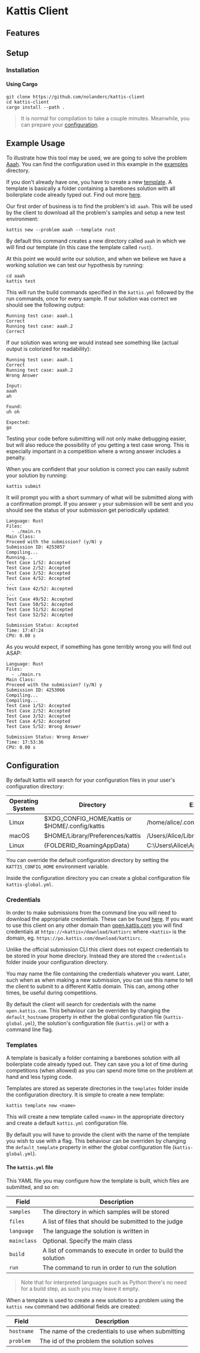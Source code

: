 
# Kattis Client


## Features


## Setup

### Installation

#### Using Cargo

```
git clone https://github.com/nolanderc/kattis-client
cd kattis-client
cargo install --path .
```

> It is normal for compilation to take a couple minutes. Meanwhile, you
> can prepare your [configuration](#configuration).

## Example Usage

To illustrate how this tool may be used, we are going to solve the problem
[Aaah](https://openkattis.com/problems/aaah). You can find the configuration
used in this example in the [examples](https://github.com/nolanderc/kattis-client/tree/master/examples) directory.

If you don't already have one, you have to create a new [template](#templates).
A template is basically a folder containing a barebones solution with all
boilerplate code already typed out. Find out more [here](#templates).

Our first order of business is to find the problem's id: `aaah`. This will be
used by the client to download all the problem's samples and setup a new test
environment:

```
kattis new --problem aaah --template rust
```

By default this command creates a new directory called `aaah` in which we will
find our template (in this case the template called `rust`). 

At this point we would write our solution, and when we believe we have a working
solution we can test our hypothesis by running:

```
cd aaah
kattis test
```

This will run the build commands specified in the `kattis.yml` followed by the
run commands, once for every sample. If our solution was correct we should see
the following output:

```
Running test case: aaah.1
Correct
Running test case: aaah.2
Correct
```

If our solution was wrong we would instead see something like (actual output is
colorized for readability):

```
Running test case: aaah.1
Correct
Running test case: aaah.2
Wrong Answer

Input:
aaah
ah

Found:
uh oh

Expected:
go
```

Testing your code before submitting will not only make debugging easier, but
will also reduce the possibility of you getting a test case wrong. This is
especially important in a competition where a wrong answer includes a penalty.

When you are confident that your solution is correct you can easily submit your
solution by running:

```
kattis submit
```

It will prompt you with a short summary of what will be submitted along with a
confirmation prompt. If you answer `y` your submission will be sent and you
should see the status of your submission get periodically updated:

```
Language: Rust
Files:
  - ./main.rs
Main Class:
Proceed with the submission? (y/N) y
Submission ID: 4253057
Compiling...
Running...
Test Case 1/52: Accepted
Test Case 2/52: Accepted
Test Case 3/52: Accepted
Test Case 4/52: Accepted
...
Test Case 42/52: Accepted
...
Test Case 49/52: Accepted
Test Case 50/52: Accepted
Test Case 51/52: Accepted
Test Case 52/52: Accepted

Submission Status: Accepted
Time: 17:47:24
CPU: 0.00 s
```

As you would expect, if something has gone terribly wrong you will find out ASAP:

```
Language: Rust
Files:
  - ./main.rs
Main Class:
Proceed with the submission? (y/N) y
Submission ID: 4253066
Compiling...
Compiling...
Test Case 1/52: Accepted
Test Case 2/52: Accepted
Test Case 3/52: Accepted
Test Case 4/52: Accepted
Test Case 5/52: Wrong Answer

Submission Status: Wrong Answer
Time: 17:53:36
CPU: 0.00 s
```


## Configuration

By default kattis will search for your configuration files in your user's
configuration directory:

| Operating System | Directory | Example |
| --- | --- | --- |
| Linux | $XDG_CONFIG_HOME/kattis or $HOME/.config/kattis | /home/alice/.config/kattis |
| macOS | $HOME/Library/Preferences/kattis | /Users/Alice/Library/Preferences/kattis |
| Linux | {FOLDERID_RoamingAppData} | C:\Users\Alice\AppData\Roaming\kattis |

You can override the default configuration directory by setting the 
`KATTIS_CONFIG_HOME` environment variable.

Inside the configuration directory you can create a global configuration file
`kattis-global.yml`.

### Credentials

In order to make submissions from the command line you will need to download
the appropriate credentials. These can be found
[here](https://open.kattis.com/donload/kattisrc). If you want to use this
client on any other domain than [open.kattis.com](https://open.kattis.com)
you will find credentials at `https://<kattis>/download/kattisrc` where
`<kattis>` is the domain, eg. `https://po.kattis.com/download/kattisrc`.

Unlike the official submission CLI this client does not expect credentials to be
stored in your home directory. Instead they are stored the `credentials` folder
inside your configuration directory.

You may name the file containing the credentials whatever you want. Later, such
when as when making a new submission, you can use this name to tell the client
to submit to a different Kattis domain. This can, among other times, be useful
during competitions.

By default the client will search for credentials with the name
`open.kattis.com`. This behaviour can be overriden by changing the
`default_hostname` property in either the global configuration file
(`kattis-global.yml`), the solution's configuration file (`kattis.yml`) or with
a command line flag.

### Templates

A template is basically a folder containing a barebones solution with all
boilerplate code already typed out. They can save you a lot of time during
competitions (when allowed) as you can spend more time on the problem at hand
and less typing code.

Templates are stored as seperate directories in the `templates` folder inside
the configuration directory. It is simple to create a new template:

```
kattis template new <name>
```

This will create a new template called `<name>` in the appropriate directory and
create a default `kattis.yml` configuration file. 

By default you will have to provide the client with the name of the template you
wish to use with a flag. This behaviour can be overriden by changing the
`default_template` property in either the global configuration file
(`kattis-global.yml`).

#### The `kattis.yml` file

This YAML file you may configure how the template is built, which files are
submitted, and so on:

| Field       | Description                                                  |
| -----       | -----------                                                  |
| `samples`   | The directory in which samples will be stored                |
| `files`     | A list of files that should be submitted to the judge        |
| `language`  | The language the solution is written in                      |
| `mainclass` | Optional. Specify the main class                             |
| `build`     | A list of commands to execute in order to build the solution |
| `run`       | The command to run in order to run the solution              |

> Note that for interpreted languages such as Python there's no need for a build
> step, as such you may leave it empty.

When a template is used to create a new solution to a problem using the `kattis
new` command two additional fields are created:

| Field      | Description                                        |
| -----      | -----------                                        |
| `hostname` | The name of the credentials to use when submitting |
| `problem`  | The id of the problem the solution solves          |

